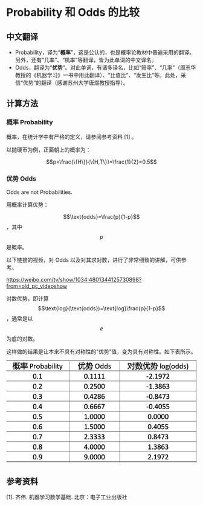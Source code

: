 # Probability 和 Odds 的比较

## 中文翻译

- Probability，译为“**概率**”，这是公认的，也是概率论教材中普遍采用的翻译。另外，还有“几率”、“机率”等翻译，皆为此单词的中文译名。
- Odds，翻译为“**优势**”。对此单词，有诸多译名，比如“赔率”、“几率”（周志华教授的《机器学习》一书中用此翻译）、“比值比”、“发生比”等。此处，采信“优势”的翻译（感谢苏州大学唐煜教授指导）。

## 计算方法

### 概率 Probability

概率，在统计学中有严格的定义，请参阅参考资料 [1] 。

以抛硬币为例，正面朝上的概率为：

$$p=\frac{\{H\}}{\{H,T\}}=\frac{1}{2}=0.5$$

### 优势 Odds

Odds are not Probabilities.

用概率计算优势：

$$\text{odds}=\frac{p}{1-p}$$ ，其中 $$p$$ 是概率。

 以下链接的视频，对 Odds 以及对其求对数，进行了非常细致的讲解，可供参考。

https://weibo.com/tv/show/1034:4801344125730898?from=old_pc_videoshow

对数优势，即计算 $$\text{log}(\text{odds})=\text{log}\frac{p}{1-p}$$ ，通常是以 $$e$$ 为底的对数。

这样做的结果是让本来不具有对称性的“优势”值，变为具有对称性。如下表所示。

![](images/probability-odds.png)

## 参考资料

[1]. 齐伟. 机器学习数学基础. 北京：电子工业出版社